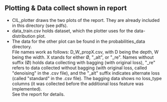 ## Plotting & Data collect shown in report

- CIL_plotter draws the two plots of the report. They are already included in this directory (see pdfs).
- data_train.csv holds dataset, which the plotter uses for the data-distribution plot.
- The data for the other plot can be found in the probabilities_data directory. \
File names work as follows: D_W_propX.csv, with D being the depth, W being the width. X stands for either Ø, "_alt", or "_re". Names without suffix (Ø) holds data collecting with bagging (with original loss), "_re" refers to data collected without bagging (with original loss, called "denoising" in the .csv file), and the "_alt" suffix indicates alternate loss (called "standard" in the .csv file). The bagging data shows no loss_type columns (it was collected before the additional loss feature was implemented). \
See the report for details.
